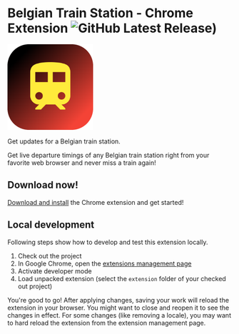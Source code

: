 # Belgian Train Station - Chrome Extension ![GitHub Latest Release)](https://img.shields.io/github/v/release/Thibstars/belgian-train-station-chrome?logo=github)

![icon.png](extension%2Ficon.png)

Get updates for a Belgian train station.

Get live departure timings of any Belgian train station right from your favorite web browser and never miss a train again!

## Download now! ##

[Download and install](https://chromewebstore.google.com/detail/belgian-train-station/hfjkmapblgmghkoioflabhnilkgokoda?hl=nl&utm_source=ext_sidebar) the Chrome extension and get started!

## Local development ##

Following steps show how to develop and test this extension locally.

1. Check out the project
2. In Google Chrome, open the [extensions management page](chrome://extensions/)
3. Activate developer mode
4. Load unpacked extension (select the `extension` folder of your checked out project)

You're good to go! After applying changes, saving your work will reload the extension in your browser.
You might want to close and reopen it to see the changes in effect.
For some changes (like removing a locale), you may want to hard reload the extension from the extension management page.